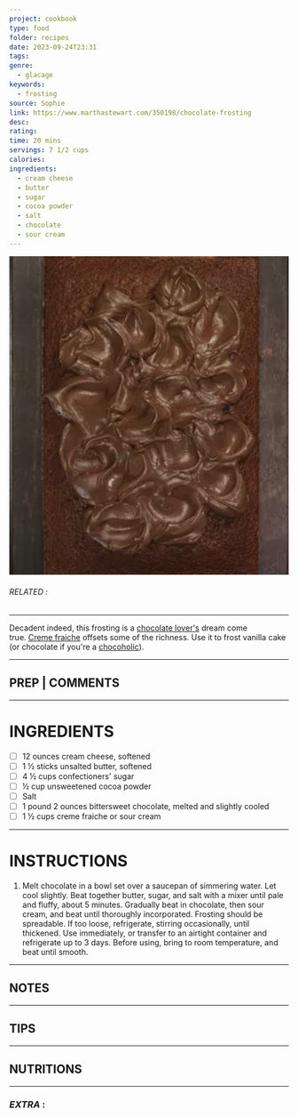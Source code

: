```yaml
---
project: cookbook
type: food
folder: recipes
date: 2023-09-24T23:31
tags: 
genre:
  - glacage
keywords:
  - frosting
source: Sophie
link: https://www.marthastewart.com/350198/chocolate-frosting
desc: 
rating: 
time: 20 mins
servings: 7 1/2 cups
calories: 
ingredients:
  - cream cheese
  - butter
  - sugar
  - cocoa powder
  - salt
  - chocolate
  - sour cream
---
```


![IMAGE](image_324.png)

###### *RELATED* : 
---
Decadent indeed, this frosting is a [chocolate lover's](https://www.marthastewart.com/1102398/comfort-cakes-irresistible-flourless-chocolate-cake) dream come true. [Creme fraiche](https://www.marthastewart.com/1540602/creme-fraiche-sour-cream-mascarpone-yogurt-differences-explained) offsets some of the richness. Use it to frost vanilla cake (or chocolate if you're a [chocoholic](https://www.marthastewart.com/1502289/chocolate-dessert-recipes)).

---
## PREP | COMMENTS



---
# INGREDIENTS

- [ ] 12 ounces cream cheese, softened
- [ ] 1 ½ sticks unsalted butter, softened
- [ ] 4 ½ cups confectioners' sugar
- [ ] ½ cup unsweetened cocoa powder
- [ ] Salt
- [ ] 1 pound 2 ounces bittersweet chocolate, melted and slightly cooled
- [ ] 1 ½ cups creme fraiche or sour cream

---
# INSTRUCTIONS

1. Melt chocolate in a bowl set over a saucepan of simmering water. Let cool slightly. Beat together butter, sugar, and salt with a mixer until pale and fluffy, about 5 minutes. Gradually beat in chocolate, then sour cream, and beat until thoroughly incorporated. Frosting should be spreadable. If too loose, refrigerate, stirring occasionally, until thickened. Use immediately, or transfer to an airtight container and refrigerate up to 3 days. Before using, bring to room temperature, and beat until smooth.

---
## NOTES



---
## TIPS



---
## NUTRITIONS



---
### *EXTRA* :



